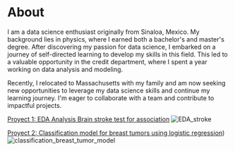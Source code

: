 # About 
I am a data science enthusiast originally from Sinaloa, Mexico. My background lies in physics, where I earned both a bachelor's and master's degree. After discovering my passion for data science, I embarked on a journey of self-directed learning to develop my skills in this field. This led to a valuable opportunity in the credit department, where I spent a year working on data analysis and modeling.

Recently, I relocated to Massachusetts with my family and am now seeking new opportunities to leverage my data science skills and continue my learning journey. I'm eager to collaborate with a team and contribute to impactful projects.

[Proyect 1: EDA Analysis Brain stroke test for association](https://github.com/Irene0621/EDA-_Brain_stroke_test_for_association)
![EDA_stroke](https://github.com/Irene0621/Irene_datascience_portfolio/assets/37088340/69644602-f1a4-409d-a7f1-92e28b6385ea)

[Proyect 2: Classification model for breast tumors using logistic regression](https://github.com/Irene0621/classification-model-for-breast-tumor-logistic-regression))
![classification_breast_tumor_model](https://github.com/Irene0621/Irene_datascience_portfolio/assets/37088340/c60c5e8f-69d4-4bfe-9388-7d446e588b92)
